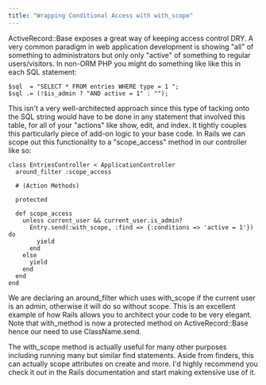 ```yaml
---
title: "Wrapping Conditional Access with with_scope"
---
```


ActiveRecord::Base exposes a great way of keeping access control DRY. A very common paradigm in web application development is showing "all" of something to administrators but only only "active" of something to regular users/visitors. In non-ORM PHP you might do something like like this in each SQL statement:

    $sql  = "SELECT * FROM entries WHERE type = 1 ";
    $sql .= (!$is_admin ? "AND active = 1" : "");

This isn't a very well-architected approach since this type of tacking onto the SQL string would have to be done in any statement that involved this table, for all of your "actions" like show, edit, and index. It tightly couples this particularly piece of add-on logic to your base code. In Rails we can scope out this functionality to a "scope_access" method in our controller like so:

    class EntriesController < ApplicationController
      around_filter :scope_access

      # (Action Methods)

      protected

      def scope_access
        unless current_user && current_user.is_admin?
          Entry.send(:with_scope, :find => {:conditions => 'active = 1'}) do
            yield
          end
        else
          yield
        end
      end
    end

We are declaring an around_filter which uses with_scope if the current user is an admin, otherwise it will do so without scope. This is an excellent example of how Rails allows you to architect your code to be very elegant. Note that with_method is now a protected method on ActiveRecord::Base hence our need to use ClassName.send.

The with_scope method is actually useful for many other purposes including running many but similar find statements. Aside from finders, this can actually scope attributes on create and more. I'd highly recommend you check it out in the Rails documentation and start making extensive use of it.